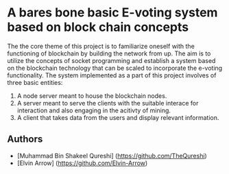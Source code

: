 # A bares bone basic E-voting system based on block chain concepts
The the core theme of this project is to familiarize oneself with the functioning of blockchain by building the network from up. The aim is to utilize the concepts of socket programming and establish a system based on the blockchain technology that can be scaled to incorporate the e-voting functionality. The system implemented as a part of this project involves of three basic entities:
1. A node server meant to house the blockchain nodes.
2. A server meant to serve the clients with the suitable interace for interaction and also engaging in the acitivty of mining.
3. A client that takes data from the users and display relevant information.


## Authors
- [Muhammad Bin Shakeel Qureshi] (https://github.com/TheQureshi)
- [Elvin Arrow] (https://github.com/Elvin-Arrow)
